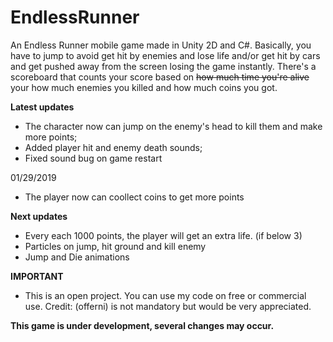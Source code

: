 # EndlessRunner
An Endless Runner mobile game made in Unity 2D and C#.
Basically, you have to jump to avoid get hit by enemies and lose life and/or get hit by cars and get pushed away from the screen losing the game instantly. 
There's a scoreboard that counts your score based on <s> how much time you're alive </s> your how much enemies you killed and how much coins you got.

**Latest updates**
- The character now can jump on the enemy's head to kill them and make more points;
- Added player hit and enemy death sounds;
- Fixed sound bug on game restart

01/29/2019
 - The player now can coollect coins to get more points


**Next updates**
- Every each 1000 points, the player will get an extra life. (if below 3)
- Particles on jump, hit ground and kill enemy
- Jump and Die animations

**IMPORTANT**
- This is an open project. You can use my code on free or commercial use. Credit: (offerni) is not mandatory but would be very appreciated.


<b> This game is under development, several changes may occur. </b>
